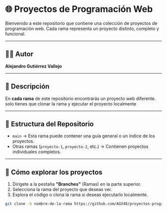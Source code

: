 # 🌐 Proyectos de Programación Web

Bienvenido a este repositorio que contiene una colección de proyectos de programación web. Cada rama representa un proyecto distinto, completo y funcional.

---

## 👨‍💻 Autor

**Alejandro Gutiérrez Vallejo**

---

## 📝 Descripción

En **cada rama** de este repositorio encontrarás un proyecto web diferente. solo tienes que clonar la rama y ejecutar el proyecto localmente

---

## 📁 Estructura del Repositorio

- `main` → Esta rama puede contener una guía general o un índice de los proyectos.
- Otras ramas (`proyecto-1`, `proyecto-2`, etc.) → Contienen proyectos individuales completos.

---

## 📌 Cómo explorar los proyectos

1. Dirígete a la pestaña **"Branches"** (Ramas) en la parte superior.
2. Selecciona la rama del proyecto que deseas ver.
3. Explora el código o clona la rama si deseas ejecutarlo localmente.

```bash
git clone -b nombre-de-la-rama https://github.com/AGV48/proyectos-programacion-web.git
